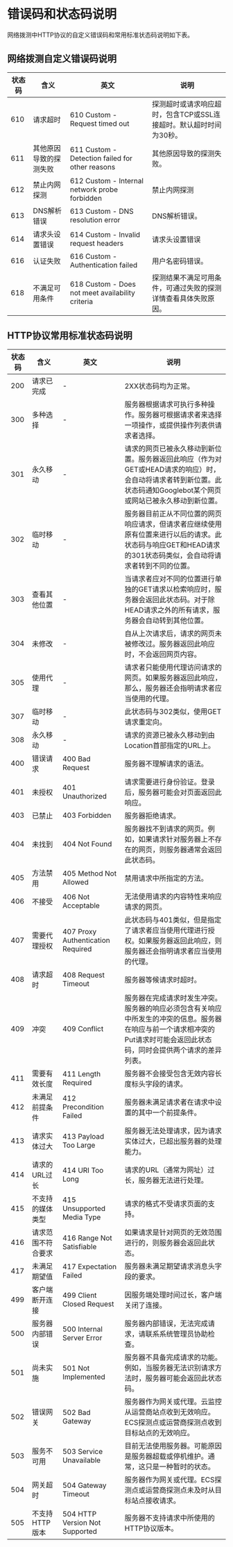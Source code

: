 # 错误码和状态码说明

网络拨测中HTTP协议的自定义错误码和常用标准状态码说明如下表。

## 网络拨测自定义错误码说明

| **状态码** | **含义**               | **英文**                                         | **说明**                                                     |
| ---------- | ---------------------- | ------------------------------------------------ | ------------------------------------------------------------ |
| 610        | 请求超时               | 610 Custom - Request timed out                   | 探测超时或请求响应超时，包含TCP或SSL连接超时。默认超时时间为30秒。 |
| 611        | 其他原因导致的探测失败 | 611 Custom - Detection failed for other reasons  | 其他原因导致的探测失败。                                     |
| 612        | 禁止内网探测           | 612 Custom - Internal network probe forbidden    | 禁止内网探测                                                 |
| 613        | DNS解析错误            | 613 Custom - DNS resolution error                | DNS解析错误。                                                |
| 614        | 请求头设置错误         | 614 Custom - Invalid request headers             | 请求头设置错误                                               |
| 616        | 认证失败               | 616 Custom - Authentication failed               | 用户名密码错误。                                             |
| 618        | 不满足可用条件         | 618 Custom - Does not meet availability criteria | 探测结果不满足可用条件，可通过失败的探测详情查看具体失败原因。 |

## HTTP协议常用标准状态码说明

| **状态码** | **含义**           | **英文**                          | **说明**                                                     |
| ---------- | ------------------ | --------------------------------- | ------------------------------------------------------------ |
| 200        | 请求已完成         | -                                 | 2XX状态码均为正常。                                          |
| 300        | 多种选择           | -                                 | 服务器根据请求可执行多种操作。服务器可根据请求者来选择一项操作，或提供操作列表供请求者选择。 |
| 301        | 永久移动           | -                                 | 请求的网页已被永久移动到新位置。服务器返回此响应（作为对GET或HEAD请求的响应）时，会自动将请求者转到新位置。此状态码通知Googlebot某个网页或网站已被永久移动到新位置。 |
| 302        | 临时移动           | -                                 | 服务器目前正从不同位置的网页响应请求，但请求者应继续使用原有位置来进行以后的请求。此状态码与响应GET和HEAD请求的301状态码类似，会自动将请求者转到不同的位置。 |
| 303        | 查看其他位置       | -                                 | 当请求者应对不同的位置进行单独的GET请求以检索响应时，服务器会返回此状态码。对于除HEAD请求之外的所有请求，服务器会自动转到其他位置。 |
| 304        | 未修改             | -                                 | 自从上次请求后，请求的网页未被修改过。服务器返回此响应时，不会返回网页内容。 |
| 305        | 使用代理           | -                                 | 请求者只能使用代理访问请求的网页。如果服务器返回此响应，那么，服务器还会指明请求者应当使用的代理。 |
| 307        | 临时移动           | -                                 | 此状态码与302类似，使用GET请求重定向。                       |
| 308        | 永久移动           | -                                 | 请求的资源已被永久移动到由Location首部指定的URL上。          |
| 400        | 错误请求           | 400 Bad Request                   | 服务器不理解请求的语法。                                     |
| 401        | 未授权             | 401 Unauthorized                  | 请求需要进行身份验证。登录后，服务器可能会对页面返回此响应。 |
| 403        | 已禁止             | 403 Forbidden                     | 服务器拒绝请求。                                             |
| 404        | 未找到             | 404 Not Found                     | 服务器找不到请求的网页。例如，如果请求针对服务器上不存在的网页，则服务器通常会返回此状态码。 |
| 405        | 方法禁用           | 405 Method Not Allowed            | 禁用请求中所指定的方法。                                     |
| 406        | 不接受             | 406 Not Acceptable                | 无法使用请求的内容特性来响应请求的网页。                     |
| 407        | 需要代理授权       | 407 Proxy Authentication Required | 此状态码与401类似，但是指定了请求者应当使用代理进行授权。如果服务器返回此响应，则服务器还会指明请求者应当使用的代理。 |
| 408        | 请求超时           | 408 Request Timeout               | 服务器等候请求时超时。                                       |
| 409        | 冲突               | 409 Conflict                      | 服务器在完成请求时发生冲突。服务器的响应必须包含有关响应中所发生的冲突的信息。服务器在响应与前一个请求相冲突的Put请求时可能会返回此状态码，同时会提供两个请求的差异列表。 |
| 411        | 需要有效长度       | 411 Length Required               | 服务器不会接受包含无效内容长度标头字段的请求。               |
| 412        | 未满足前提条件     | 412 Precondition Failed           | 服务器未满足请求者在请求中设置的其中一个前提条件。           |
| 413        | 请求实体过大       | 413 Payload Too Large             | 服务器无法处理请求，因为请求实体过大，已超出服务器的处理能力。 |
| 414        | 请求的URL过长      | 414 URI Too Long                  | 请求的URL（通常为网址）过长，服务器无法进行处理。            |
| 415        | 不支持的媒体类型   | 415 Unsupported Media Type        | 请求的格式不受请求页面的支持。                               |
| 416        | 请求范围不符合要求 | 416 Range Not Satisfiable         | 如果请求是针对网页的无效范围进行的，则服务器会返回此状态。   |
| 417        | 未满足期望值       | 417 Expectation Failed            | 服务器未满足期望请求消息头字段的要求。                       |
| 499        | 客户端断开连接     | 499 Client Closed Request         | 因服务端处理时间过长，客户端关闭了连接。                     |
| 500        | 服务器内部错误     | 500 Internal Server Error         | 服务器内部错误，无法完成请求，请联系系统管理员协助检查。     |
| 501        | 尚未实施           | 501 Not Implemented               | 服务器不具备完成请求的功能。例如，当服务器无法识别请求方法时，服务器可能会返回此状态码。 |
| 502        | 错误网关           | 502 Bad Gateway                   | 服务器作为网关或代理。云监控从运营商站点收到无效响应。ECS探测点或运营商探测点收到目标站点的无效响应。 |
| 503        | 服务不可用         | 503 Service Unavailable           | 目前无法使用服务器。可能原因是服务器超载或停机维护。通常，这只是一种暂时的状态。 |
| 504        | 网关超时           | 504 Gateway Timeout               | 服务器作为网关或代理。ECS探测点或运营商探测点未及时从目标站点接收请求。 |
| 505        | 不支持HTTP版本     | 504 HTTP Version Not Supported    | 服务器不支持请求中所使用的HTTP协议版本。                     |
